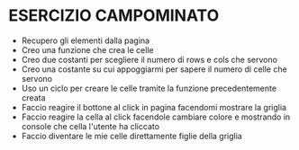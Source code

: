 # ESERCIZIO CAMPOMINATO


- Recupero gli elementi dalla pagina
- Creo una funzione che crea le celle
- Creo due costanti per scegliere il numero di rows e cols che servono
- Creo una costante su cui appoggiarmi per sapere il numero di celle che servono
- Uso un ciclo per creare le celle tramite la funzione precedentemente creata
- Faccio reagire il bottone al click in pagina facendomi mostrare la griglia
- Faccio reagire la cella al click facendole cambiare colore e mostrando in console che cella l'utente ha cliccato
- Faccio diventare le mie celle direttamente figlie della griglia



